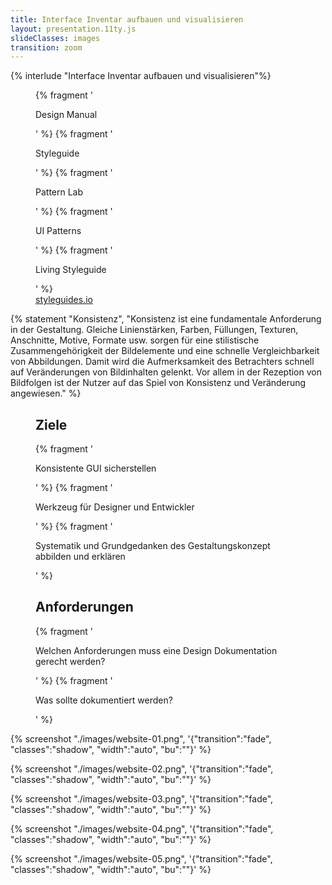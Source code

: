 ```yaml
---
title: Interface Inventar aufbauen und visualisieren
layout: presentation.11ty.js
slideClasses: images
transition: zoom
---
```



{% interlude "Interface Inventar aufbauen und visualisieren"%}

<section class="simple">
  <figure>
    <div>
    {% fragment '<p class="list">Design Manual</p>' %}
    {% fragment '<p class="list">Styleguide</p>' %}
    {% fragment '<p class="list">Pattern Lab</p>' %}
    {% fragment '<p class="list">UI Patterns</p>' %}
    {% fragment '<p class="list">Living Styleguide</p>' %}
    </div>
    <figcaption class="bu">
      <a href="http://styleguides.io/" target="_blank">styleguides.io</a>
    </figcaption>
  </figure>
</section>

{% statement "Konsistenz", "Konsistenz ist eine fundamentale Anforderung in der Gestaltung. Gleiche Linienstärken, Farben, Füllungen, Texturen, Anschnitte, Motive, Formate usw. sorgen für eine stilistische Zusammengehörigkeit der Bildelemente und eine schnelle Vergleichbarkeit von Abbildungen. Damit wird die Aufmerksamkeit des Betrachters schnell auf Veränderungen von Bildinhalten gelenkt. Vor allem in der Rezeption von Bildfolgen ist der Nutzer auf das Spiel von Konsistenz und Veränderung angewiesen." %}

<section class="simple">
  <figure>
    <div>
    <h1>Ziele</h1>
    {% fragment '<p class="list">Konsistente GUI sicherstellen</p>' %}
    {% fragment '<p class="list">Werkzeug für Designer und Entwickler</p>' %}
    {% fragment '<p class="list">Systematik und Grundgedanken des Gestaltungskonzept abbilden und erklären</p>' %}
    </div>
  </figure>
</section>

<section class="simple">
  <figure>
    <div>
    <h1>Anforderungen</h1>
    {% fragment '<p class="list">Welchen Anforderungen muss eine Design Dokumentation gerecht werden?</p>' %}
    {% fragment '<p class="list">Was sollte dokumentiert werden?</p>' %}
    </div>
  </figure>
</section>


{% screenshot "./images/website-01.png", '{"transition":"fade", "classes":"shadow", "width":"auto", "bu":""}' %}

{% screenshot "./images/website-02.png", '{"transition":"fade", "classes":"shadow", "width":"auto", "bu":""}' %}

{% screenshot "./images/website-03.png", '{"transition":"fade", "classes":"shadow", "width":"auto", "bu":""}' %}

{% screenshot "./images/website-04.png", '{"transition":"fade", "classes":"shadow", "width":"auto", "bu":""}' %}

{% screenshot "./images/website-05.png", '{"transition":"fade", "classes":"shadow", "width":"auto", "bu":""}' %}


